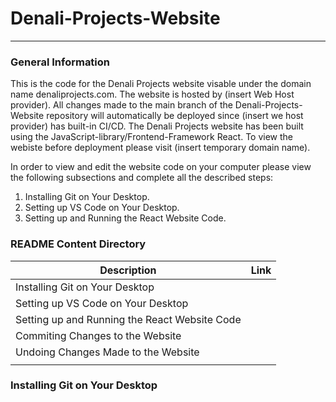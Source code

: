 # Denali-Projects-Website
***
### General Information
This is the code for the Denali Projects website visable under the domain name denaliprojects.com. The website is hosted by (insert Web Host provider). 
All changes made to the main branch of the Denali-Projects-Website repository will automatically be deployed since (insert we host provider) has built-in CI/CD.
The Denali Projects website has been built using the JavaScript-library/Frontend-Framework React. To view the webiste before deployment please visit (insert temporary domain name).

In order to view and edit the website code on your computer please view the following subsections and complete all the described steps:
1. Installing Git on Your Desktop.
2. Setting up VS Code on Your Desktop.
3. Setting up and Running the React Website Code.
### README Content Directory

|Description| Link|
|--------------------|-----|
|Installing Git on Your Desktop||
|Setting up VS Code on Your Desktop|| 
|Setting up and Running the React Website Code ||
|Commiting Changes to the Website| |
|Undoing Changes Made to the Website||
|||

### Installing Git on Your Desktop
